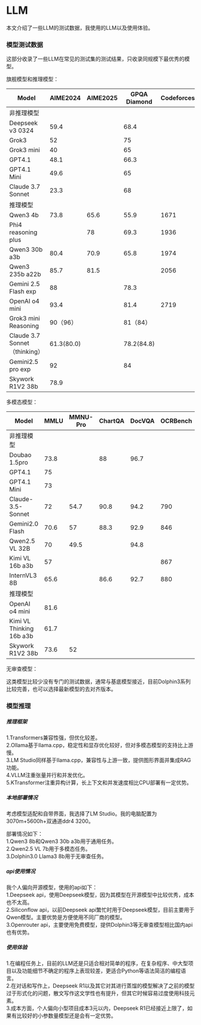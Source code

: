 # LLM

本文介绍了一些LLM的测试数据，我使用的LLM以及使用体验。

### 模型测试数据

这部分收录了一些LLM在常见的测试集的测试结果，只收录同规模下最优秀的模型。

旗舰模型和推理模型：

| Model | AIME2024 | AIME2025 | GPQA Diamond | Codeforces(rating) | LiveCodeBench | SWE-Bench | Humanity’s Last Exam | Frontier Math |
| --- | --- | --- | --- | --- | --- | --- | --- | --- |
| 非推理模型 |  |  |  |  |  |  |  |  |
| Deepseek v3 0324 | 59.4 |  | 68.4 |  | 49.2 |  |  |  |
| Grok3 | 52 |  | 75 |  | 57 |  |  |  |
| Grok3 mini | 40 |  | 65 |  | 41 |  |  |  |
| GPT4.1 | 48.1 |  | 66.3 |  |  | 55 |  |  |
| GPT4.1 Mini | 49.6 |  | 65 |  |  | 24 |  |  |
| Claude 3.7 Sonnet | 23.3 |  | 68 |  |  | 62.3(70.3) |  |  |
| 推理模型 |  |  |  |  |  |  |  |  |
| Qwen3 4b | 73.8 | 65.6 | 55.9 | 1671 | 54.2 |  |  |  |
| Phi4 reasoning plus |  | 78 | 69.3 | 1936 | 60.6 |  |  |  |
| Qwen3 30b a3b | 80.4 | 70.9 | 65.8 | 1974 | 62.6 |  |  |  |
| Qwen3 235b a22b | 85.7 | 81.5 |  | 2056 | 70.7 |  |  |  |
| Gemini 2.5 Flash exp | 88 |  | 78.3 |  | 63.5 |  | 12.1 |  |
| OpenAI o4 mini | 93.4 |  | 81.4 | 2719 |  | 68.1 | 14.3 | 17 |
| Grok3 mini Reasoning | 90（96） |  | 81（84） |  | 75（80） |  |  | 6 |
| Claude 3.7 Sonnet（thinking） | 61.3(80.0) |  | 78.2(84.8) |  |  |  | 8.9 | 4 |
| Gemini2.5 pro exp | 92 |  | 84 |  | 70.4 | 63.8 | 18.8 |  |
| Skywork R1V2 38b | 78.9 |  |  |  | 63.6 |  |  |  |

多模态模型：

| Model | MMLU | MMNU-Pro | ChartQA | DocVQA | OCRBench | AI2D | MathVista | MathVision  |
| --- | --- | --- | --- | --- | --- | --- | --- | --- |
| 非推理模型 |  |  |  |  |  |  |  |  |
| Doubao 1.5pro | 73.8 |  | 88 | 96.7 |  |  | 78.8 |  |
| GPT4.1 | 75 |  |  |  |  |  | 72 |  |
| GPT4.1 Mini | 73 |  |  |  |  |  | 73 |  |
| Claude-3.5-Sonnet | 72 | 54.7 | 90.8 | 94.2 | 790 | 82 | 65.4 | 38.3 |
| Gemini2.0 Flash | 70.6 | 57 | 88.3 | 92.9 | 846 | 85.1 | 73.1 | 41.3 |
| Qwen2.5 VL 32B | 70 | 49.5 |  | 94.8 |  |  | 74.7 |  |
| Kimi VL 16b a3b | 57 |  |  |  | 867 | 84.9 | 68.7 | 21.4 |
| InternVL3 8B | 65.6 |  | 86.6 | 92.7 | 880 | 85.2 | 75.2 |  |
| 推理模型 |  |  |  |  |  |  |  |  |
| OpenAI o4 mini | 81.6 |  |  |  |  |  | 84.4 |  |
| Kimi VL Thinking 16b a3b | 61.7 |  |  |  |  |  | 71.3 | 36.8 |
| Skywork R1V2 38b | 73.6 | 52 |  |  |  |  | 74 | 49 |

无审查模型：

这类模型比较少没有专门的测试数据，通常与基底模型接近，目前Dolphin3系列比较完善，也可以选择最新模型的去对齐版本。

### 模型推理

##### 推理框架
1.Transformers兼容性强，但优化较差。\
2.Ollama基于llama.cpp，稳定性和显存优化较好，但对多模态模型的支持比上游慢。\
3.LM Studio同样基于llama.cpp，兼容性与上游一致，提供图形界面并集成RAG功能。\
4.VLLM注重张量并行和并发优化。\
5.KTransformer注重异构计算，长上下文和并发速度相比CPU部署有一定优势。

##### 本地部署情况

考虑模型适配和自带界面，我选择了LM Studio。我的电脑配置为3070m+5600h+双通道ddr4 3200。

部署情况如下：\
1.Qwen3 8b和Qwen3 30b a3b用于通用任务。\
2.Qwen2.5 VL 7b用于多模态任务。\
3.Dolphin3.0 Llama3 8b用于无审查任务。

##### api使用情况

我个人偏向开源模型，使用的api如下：\
1.Deepseek api，使用Deepseek模型，因为其模型在开源模型中比较优秀，成本也不太高。\
2.Siliconflow api，以前Deepseek api繁忙时用于Deepseek模型，目前主要用于Qwen模型。主要优势是方便使用不同厂商的模型。\
3.Openrouter api，主要使用免费模型，提供Dolphin3等无审查模型相比国内api也有优势。

##### 使用体验

1.在编程任务上，目前的LLM还是只适合相对简单的程序，在复杂程序、中大型项目以及功能细节不确定的程序上表现较差，更适合Python等语法简洁的编程语言。\
2.在对话和写作上，Deepseek R1以及其它对其进行蒸馏的模型解决了之前的模型过于形式化的问题，散文写作这文学性也有提升，但其它时候容易过度使用科技元素。\
3.成本方面，个人偏向小型项目成本3元以内，Deepseek R1已经接近上限了，如果有比较好的小参数量模型还是会有一定优势。
